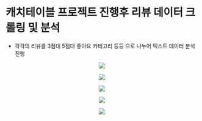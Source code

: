 # 캐치테이블 프로젝트 진행후 리뷰 데이터 크롤링 및 분석
* 각각의 리뷰를 3점대 5점대 좋아요 카테고리 등등 으로 나누어 텍스트 데이터 분석 진행

<p align="center">
  <img src="./3점대명사추출.png">
</p>

<p align="center">
  <img src="./3점대워드클라우드.png">
</p>

<p align="center">
  <img src="./5점대명사.png">
</p>

<p align="center">
  <img src="./5점대워드클라우드.png">
</p>

<p align="center">
  <img src="./카테고리탑5워드클라우드.png">
</p>
